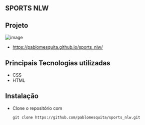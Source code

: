 ## SPORTS NLW

## Projeto
![image](https://user-images.githubusercontent.com/92414667/190921289-8b54404c-d47a-4804-ab13-2d897d69620d.png)

- https://pablomesquita.github.io/sports_nlw/

## Principais Tecnologias utilizadas

- CSS
- HTML

## Instalação

- Clone o repositório com
  ```
  git clone https://github.com/pablomesquita/sports_nlw.git
  ```
  
